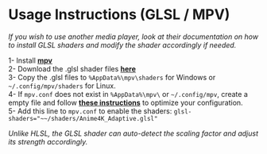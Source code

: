 
# Usage Instructions (GLSL / MPV)
*If you wish to use another media player, look at their documentation on how to install GLSL shaders and modify the shader accordingly if needed.*

1- Install [**mpv**](https://mpv.io/)  
2- Download the .glsl shader files [**here**](https://github.com/bloc97/Anime4K/releases/download/0.9/Anime4K_GLSL.zip)  
3- Copy the .glsl files to `%AppData%\mpv\shaders` for Windows or `~/.config/mpv/shaders` for Linux.  
4- If `mpv.conf` does not exist in `%AppData%\mpv\` or `~/.config/mpv`, create a empty file and follow [**these instructions**](https://wiki.archlinux.org/index.php/Mpv#Configuration) to optimize your configuration.  
5- Add this line to `mpv.conf` to enable the shaders: `glsl-shaders="~~/shaders/Anime4K_Adaptive.glsl"`  

*Unlike HLSL, the GLSL shader can auto-detect the scaling factor and adjust its strength accordingly.*  
